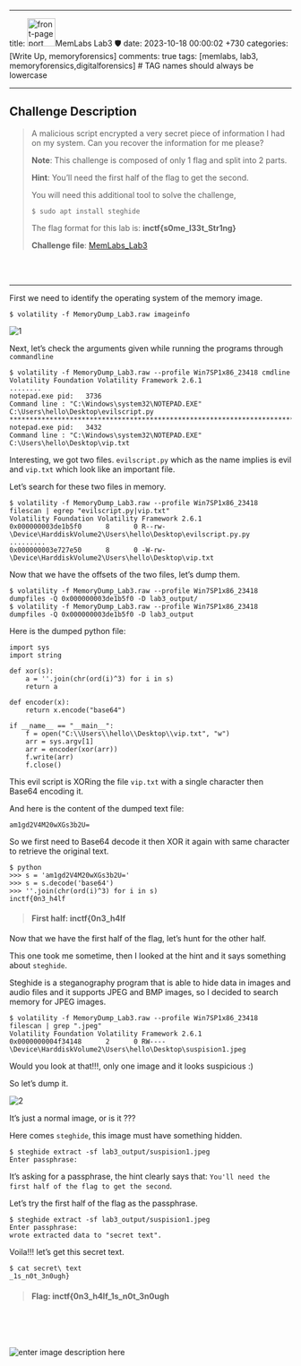 
---
title: <img width="50" height="50" alt="front-page port 80-shoopyu" src="https://repository-images.githubusercontent.com/203713308/0ed14700-ffd3-11ea-9c3a-ec9166b4dd01">MemLabs Lab3 🛡️
date: 2023-10-18 00:00:02 +730
categories: [Write Up, memoryforensics]
comments: true
tags: [memlabs, lab3, memoryforensics,digitalforensics] # TAG names should always be lowercase


---

 ## **Challenge Description**
 
> A malicious script encrypted a very secret piece of information I had on my system. Can you recover the information for me please?
> 
> **Note**: This challenge is composed of only 1 flag and split into 2 parts.
> 
> **Hint**: You’ll need the first half of the flag to get the second.
> 
> You will need this additional tool to solve the challenge,
> 
> ```
> $ sudo apt install steghide
> 
> ```
> 
> The flag format for this lab is:  **inctf{s0me_l33t_Str1ng}**
> 
> **Challenge file**:  [MemLabs_Lab3](https://mega.nz/#!2ohlTAzL!1T5iGzhUWdn88zS1yrDJA06yUouZxC-VstzXFSRuzVg)


<br>
<br>
<hr>
First we need to identify the operating system of the memory image.

```
$ volatility -f MemoryDump_Lab3.raw imageinfo

```


![1](https://github.com/thelocalh0st/thelocalh0st.github.io/assets/125783410/2788b9db-0b70-4ea5-ba78-82469723fe06)


Next, let’s check the arguments given while running the programs through `commandline`

```
$ volatility -f MemoryDump_Lab3.raw --profile Win7SP1x86_23418 cmdline
Volatility Foundation Volatility Framework 2.6.1
........
notepad.exe pid:   3736
Command line : "C:\Windows\system32\NOTEPAD.EXE" C:\Users\hello\Desktop\evilscript.py
************************************************************************
notepad.exe pid:   3432
Command line : "C:\Windows\system32\NOTEPAD.EXE" C:\Users\hello\Desktop\vip.txt

```

Interesting, we got two files.  `evilscript.py`  which as the name implies is evil and  `vip.txt`  which look like an important file.

Let’s search for these two files in memory.

```
$ volatility -f MemoryDump_Lab3.raw --profile Win7SP1x86_23418 filescan | egrep "evilscript.py|vip.txt"
Volatility Foundation Volatility Framework 2.6.1
0x000000003de1b5f0      8      0 R--rw- \Device\HarddiskVolume2\Users\hello\Desktop\evilscript.py.py
.........
0x000000003e727e50      8      0 -W-rw- \Device\HarddiskVolume2\Users\hello\Desktop\vip.txt

```

Now that we have the offsets of the two files, let’s dump them.

```
$ volatility -f MemoryDump_Lab3.raw --profile Win7SP1x86_23418 dumpfiles -Q 0x000000003de1b5f0 -D lab3_output/
$ volatility -f MemoryDump_Lab3.raw --profile Win7SP1x86_23418 dumpfiles -Q 0x000000003de1b5f0 -D lab3_output

```

Here is the dumped python file:

```
import sys
import string

def xor(s):
	a = ''.join(chr(ord(i)^3) for i in s)
	return a

def encoder(x):
	return x.encode("base64")

if __name__ == "__main__":
	f = open("C:\\Users\\hello\\Desktop\\vip.txt", "w")
	arr = sys.argv[1]
	arr = encoder(xor(arr))
	f.write(arr)
	f.close()

```

This evil script is XORing the file  `vip.txt`  with a single character then Base64 encoding it.

And here is the content of the dumped text file:

```
am1gd2V4M20wXGs3b2U=

```

So we first need to Base64 decode it then XOR it again with same character to retrieve the original text.

```
$ python
>>> s = 'am1gd2V4M20wXGs3b2U='
>>> s = s.decode('base64')
>>> ''.join(chr(ord(i)^3) for i in s)
inctf{0n3_h4lf

```

> #### First half: inctf{0n3_h4lf

Now that we have the first half of the flag, let’s hunt for the other half.

This one took me sometime, then I looked at the hint and it says something about  `steghide`.

Steghide is a steganography program that is able to hide data in images and audio files and it supports JPEG and BMP images, so I decided to search memory for JPEG images.

```
$ volatility -f MemoryDump_Lab3.raw --profile Win7SP1x86_23418 filescan | grep ".jpeg"
Volatility Foundation Volatility Framework 2.6.1
0x0000000004f34148      2      0 RW---- \Device\HarddiskVolume2\Users\hello\Desktop\suspision1.jpeg

```

Would you look at that!!!, only one image and it looks suspicious :)

So let’s dump it.

![2](https://github.com/thelocalh0st/thelocalh0st.github.io/assets/125783410/504b901c-6eb3-42ff-987b-eb1edd2172ef)

It’s just a normal image, or is it ???

Here comes  `steghide`, this image must have something hidden.

```
$ steghide extract -sf lab3_output/suspision1.jpeg 
Enter passphrase:

```

It’s asking for a passphrase, the hint clearly says that:  `You'll need the first half of the flag to get the second`.

Let’s try the first half of the flag as the passphrase.

```
$ steghide extract -sf lab3_output/suspision1.jpeg 
Enter passphrase:
wrote extracted data to "secret text".

```

Voila!!! let’s get this secret text.

```
$ cat secret\ text 
_1s_n0t_3n0ugh}

```

> #### Flag: inctf{0n3_h4lf_1s_n0t_3n0ugh
<br>
<br>
<br>

![enter image description here](https://media.giphy.com/media/DAtJCG1t3im1G/giphy.gif)
